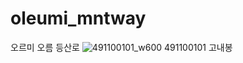 # oleumi_mntway
오르미 오름 등산로
![491100101_w600](https://user-images.githubusercontent.com/28820470/231742433-d9d5240f-2637-4796-abe9-9cf6eeb8114b.png)
491100101 고내봉
